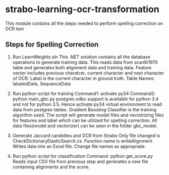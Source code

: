 # strabo-learning-ocr-transformation
This module contains all the steps needed to perform spelling correction on OCR text

## Steps for Spelling Correction
1. Run LearnWeights.sln
  This .NET solution contains all the database operations to generate training data. This reads data from scan6i1970 table and generates both alignment data and training data. Feature vector includes previous charatcer, current character and next character of OCR. Label is the current character in ground truth.
  Table Names: labaledData, SequenceData
  
2. Run python script for training
  Command1: activate py34
  Command2: python main_gbc.py 
  postgres odbc support is available for python 3.4 and not for python 3.5. Hence activate py34 virtual environment to read data from postgres tables.
  Gradient Boosting Classifier is the training algorithm used. The script will generate model files and vectolrizing files for features and label which can be utilized for spelling correction.
  All data files(model and vectorizer) can be seen in the folder gbc_model.
  
3. Generate Jaccard candidtes and OCR from Strabo
  Only file changed is CheckDictionaryElasticSearch.cs. Function name is writeAlignment.
  Writes data into an Excel file. Change file names as appropriate.
  
4. Run python script for classification
  Command: python get_score.py
  Reads input CSV file from previous step and generates a new file containing alignments and the score.
  
  
  
  
